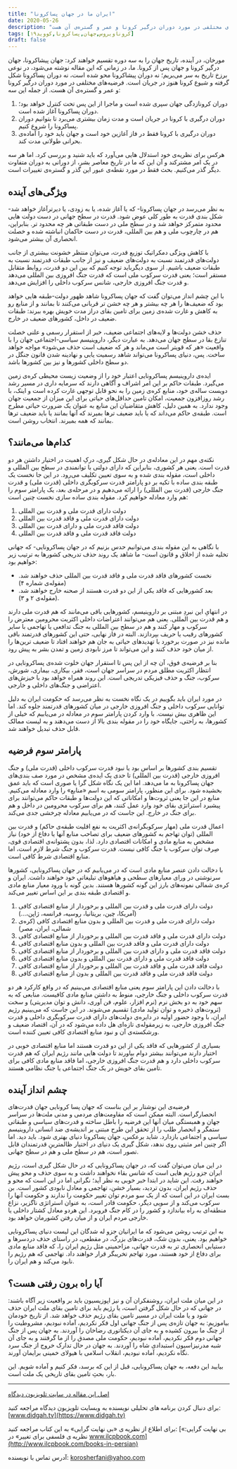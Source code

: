 ```yaml
---
title: "ایران ما در جهان پساکرونا"
date: 2020-05-26
description: "مورخان، در آینده، تاریخ جهان را به سه دوره تقسیم خواهند کرد: جهان پیشاکرونا، جهان درگیر کرونا و جهان پس از کرونا. ما، در زمانی که این مقاله نوشته می‌شود، در نوعی برزخ تاریخ به سر می‌بریم؛ نه دوران پیشاکرونا محو شده است، نه دوران پساکرونا شکل گرفته و شیوع کرونا هنوز در جریان است. فرضیه‌های مختلفی در مورد دوران درگیر کرونا و عمر و گستره‌ی آن هست."
tags: [کروناویروس,جهان,پساکرونا,کووید۱۹]
draft: false
---
```

مورخان، در آینده، تاریخ جهان را به سه دوره تقسیم خواهند کرد: جهان پیشاکرونا، جهان درگیر کرونا و جهان پس از کرونا. ما، در زمانی که این مقاله نوشته می‌شود، در نوعی برزخ تاریخ به سر می‌بریم؛ نه دوران پیشاکرونا محو شده است، نه دوران پساکرونا شکل گرفته و شیوع کرونا هنوز در جریان است. فرضیه‌های مختلفی در مورد دوران درگیر کرونا و عمر و گستره‌ی آن هست. از جمله این سه:

1. دوران کرونازدگی جهان سپری شده است و ماجرا از این پس تحت کنترل خواهد بود؛ دوران پساکرونا آغاز شده است.
2. دوران درگیری با کرونا در جریان است و مدت زمان بیشتری می‌برد تا بتوانیم دوران پساکرونا را شروع کنیم.
3. دوران درگیری با کرونا فقط در فاز آغازین خود است و جهان باید خود را آماده‌ی بحرانی طولانی مدت کند.

هرکس برای نظریه‌ی خود استدلال هایی می‌آورد که باید شنید و بررسی کرد. اما هر سه در یک امر مشترکند و آن این که ما در تاریخ معاصر بشر، از دورانی به دوران متفاوت دیگر گذر می‌کنیم. بحث فقط در مورد نقطه‌ی عبور این گذر و گستره‌ی تغییرات است.

## ویژگی‌های آینده
به نظر می‌رسد در جهان پساکرونا- که یا آغاز شده، یا به زودی، یا دیرترآغاز خواهد شد- شکل بندی قدرت به طور کلی عوض شود. قدرت در سطح جهانی در دست دولت هایی محدود متمرکز خواهد شد و در سطح ملی در دست طبقاتی هر چه محدود تر. بنابراین، هم در چارچوب ملی و هم بین المللی، قدرت در دست حاکمان انباشته شده و خصلت انحصاری آن بیشتر می‌شود.

با کاهش ویژگی دمکراتیک توزیع قدرت، می‌توان منتظر خشونت بیشتری از جانب دولت‌های قدرتمند نسبت به دولت‌های ضعیف و نیز از جانب طبقات قدرتمند نسبت به طبقات ضعیف باشیم. از سوی دیگرباید توجه کنیم که بین این دو قدرت، روابط متقابل مستقر است؛ یعنی قدرت سرکوب ملی است که قدرت جنگ افروزی بین المللی می‌دهد و قدرت جنگ افروزی خارجی، شانس سرکوب داخلی را افزایش می‌دهد.

با این چشم انداز می‌توان گفت که جهان پساکرونا شاهد ظهور دولت-طبقه هایی خواهد بود که ضعیف‌ها را هر چه بیشتر و هر چه خشن تر قربانی می‌کنند تا بمانند و از منابع رو به کاهش و غارت شده‌ی زمین برای تامین بقای دراز مدت خویش بهره ببرند: طبقات ضعیف در داخل، کشورهای ضعیف در خارج.

حذف خشن دولت‌ها و لایه‌های اجتماعی ضعیف، خبر از استقرار رسمی و علنی خصلت تنازع بقا در سطح جهان می‌دهد. به عبارت دیگر، داروینیسم سیاسی-اجتماعی جهان را با واقعیت «هر که قویتر است می‌ماند و هر که ضعیف است حذف می‌شود» مواجه خواهد ساخت. پس، دنیای پساکرونا می‌تواند شاهد رسمیت یابی و نهادینه شدن قانون جنگل در دو سطح داخلی کشورها و نیز بین کشورها باشد.

ایده‌ی داروینیسم پساکرونایی اعتبار خود را از وضعیت زیست محیطی کره‌ی زمین می‌گیرد. طبقات حاکم بر این امر اشراف و آگاهی دارند که سرمایه داری در مسیر رشد دویست ساله‌ی خود، منابع کره‌ی زمین را به نحو قابل توجهی غارت کرده است و اینک، با رشد روزافزون جمعیت، امکان تامین حداقل‌های حیاتی برای این میزان از جمعیت جهان وجود ندارد. به همین دلیل، کاهش متقاضیان این منابع به عنوان یک ضرورت حیاتی مطرح است. طبقه‌ی حاکم می‌داند که یا باید ضعیف تر‌ها بمیرند که آنها بمانند یا باید ضعیف ترها بمانند که همه بمیرند. انتخاب روشن است.

## کدام‌ها می‌مانند؟
نکته‌ی مهم در این معادله‌ی در حال شکل گیری، درکِ اهمیت در اختیار داشتن هر دو قدرت است. یعنی هر کشوری، بنابراین که دارای دولتی با توانمندی در سطح بین المللی و داخلی است، مقوله بندی شده و به سوی تعیین تکلیف می‌رود. در این جا نخست یک طبقه بندی ساده با تکیه بر دو پارامتر قدرت سرکوبگری داخلی (قدرت ملی) و قدرت جنگ خارجی (قدرت بین المللی) را ارائه می‌دهیم و در مرحله‌ی بعد، یک پارامتر سوم را هم وارد معادله خواهیم کرد. مقوله بندی ساده سازی نخست چنین است:

1. دولت دارای قدرت ملی و قدرت بین المللی
2. دولت دارای قدرت ملی و فاقد قدرت بین المللی
3. دولت فاقد قدرت ملی و دارای قدرت بین المللی
4. دولت فاقد قدرت ملی و فاقد قدرت بین المللی

با نگاهی به این مقوله بندی می‌توانیم حدس بزنیم که در جهان پساکرونایی- که جهانی تخلیه شده از اخلاق و قانون است- ما شاهد یک روند حذف تدریجی کشورها به ترتیب زیر خواهیم بود:

* نخست کشورهای فاقد قدرت ملی و فاقد قدرت بین المللی حذف خواهند شد. (مقوله‌ی شماره ۴)
* بعد کشورهایی که فاقد یکی از این دو قدرت هستند از صحنه خارج خواهند شد. (مقوله‌ی ۲ و ۳).

در انتهایِ این نبردِ مبتنی بر داروینیسم، کشورهایی باقی می‌مانند که هم قدرت ملی دارند و هم قدرت بین المللی. یعنی هم می‌توانند اعتراضات داخلی اکثریت محرومین معترض را سرکوب و مهار کنند و هم در سطح بین المللی به جنگ تدافعی یا تهاجمی با سایر کشورهای رقیب یا حریف بپردازند. البته در فاز نهایی، حتی این کشورهای قدرتمند باقی مانده نیز در صورت برخورد با تهدیدهای حیاتی به جان هم خواهند افتاد تا ضعیف ترین‌ها را از میان خود حذف کنند و این می‌تواند تا مرز نابودی زمین و تمدن بشر به پیش رود.

بنا بر فرضیه‌ی فوق، آن چه از این پس تا استقرار جهان خلوت شده‌ی پساکرونایی در انتظار اکثریت مطلق مردم در سراسر جهان است، فقر، بیکاری، بیماری، شورش، سرکوب، جنگ و حذف فیزیکی تدریجی است. این روند همراه خواهد بود با خیزش‌های اعتراضی و جنگ‌های داخلی و خارجی.

در مورد ایران باید بگوییم در یک نگاه نخست به نظر می‌رسد که حکومت ایران به دلیل توانایی سرکوب داخلی و جنگ افروزی خارجی در میان کشورهای قدرتمند جلوه کند. اما این ظاهری بیش نیست. با وارد کردن پارامتر سوم در معادله در می‌یابیم که خیلی از کشورها، به راحتی، جایگاه خود را در مقوله بندی بالا از دست می‌دهند و به لیست ممالک قابل حذف تبدیل خواهند شد.

## پارامتر سوم فرضیه
تقسیم بندی کشورها بر اساس بود یا نبود قدرت سرکوب داخلی (قدرت ملی) و جنگ افروزی خارجی (قدرت بین المللی) تا حدی یک ایده‌ی مشخص در مورد صف بندی‌های جهان پساکرونا به ما می‌دهد. اما این یک نگاه شکل گرا یا صوری است که باید عمق بخشیده شود. برای این منظور، پارامتر سومی به اسم «منابع» را وارد معادله می‌کنیم. منابع در این جا یعنی ثروت‌ها و امکاناتی که این دولت‌ها و طبقات حاکم می‌توانند برای پیشبرد استراتژی بقای خود وارد عمل کنند، هم برای سرکوب محرومین در داخل و هم برای جنگ در خارج. این جاست که در می‌یابیم معادله چرخشی جدی می‌کند.

اعمال قدرت ملی (مهار سرکوبگرانه‌ی اکثریت به نفع اقلیت طبقه‌ی حاکم) و قدرت بین المللی (توان تهاجم به کشورهای ضعیف برای تصاحب منابع آنها یا دفاع از خود) نیاز مشخص به منابع مادی و امکانات اقتصادی دارد. لذا، بدون پشتوانه‌ی اقتصادی قوی، صِرف توان سرکوب یا جنگ کافی نیست. قدرت سرکوب و جنگ شرط لازم است، اما منابع اقتصادی شرط کافی است.

با دخالت دادن عنصر منابع مادی است که در می‌یابیم که در جهان پساکرونایی، کشورها سرنوشتی در ورای معیارهای سطحی و هیاهوهای تبلیغاتی خود خواهند داشت. ایران و کره‌ی شمالی نمونه‌های بارز این گونه کشورها هستند. بدین گونه با ورود معیار منابع مادی و اقتصادی طبقه بندی بر این اساس تغییر می‌کند.

1. دولت دارای قدرت ملی و قدرت بین المللی و برخوردار از منابع اقتصادی کافی (آمریکا، چین، بریتانیا، روسیه، فرانسه، ژاپن،…)
2. دولت دارای قدرت ملی و قدرت بین المللی و بدون منابع اقتصادی کافی (کره‌ی شمالی، ایران، مصر)
3. دولت دارای قدرت ملی و فاقد قدرت بین المللی و برخوردار از منابع اقتصادی کافی
4. دولت دارای قدرت ملی و فاقد قدرت بین المللی و بدون منابع اقتصادی کافی
5. دولت فاقد قدرت ملی و دارای قدرت بین المللی و برخوردار از منابع اقتصادی کافی
6. دولت فاقد قدرت ملی و دارای قدرت بین المللی و بدون منابع اقتصادی کافی
7. دولت فاقد قدرت ملی و فاقد قدرت بین المللی و برخوردار از منابع اقتصادی کافی
8. دولت فاقد قدرت ملی و فاقد قدرت بین المللی و بدون از منابع اقتصادی کافی

با دخالت دادن این پارامتر سوم یعنی منابع اقتصادی می‌بینیم که در واقع کارکرد هر دو قدرت سرکوب داخلی و جنگ خارجی، منوط به داشتن منابع مادی کافیست. منابعی که به سهم خود به دو بخش نرم (نرم افزار، علوم، فن آوری، دانش و توان مدیریتی) و سخت (ثروت‌های ذخیره و توان تولید مادی) تقسیم می‌شوند. در این جاست که می‌بینیم رژیم ایران، با وجود حضور اولیه در دایره‌ی دولت‌های دارای قدرت سرکوبگری داخلی و قدرت جنگ افروزی خارجی، به زیرمقوله‌ی تازه‌ای هل داده می‌شود که در آن، اقتصاد ضعیف و ورشکسته‌ی آن و نبود منابع اقتصادی کافی تعیین کننده است.

بسیاری از کشورهایی که فاقد یکی از این دو قدرت هستند اما منابع اقتصادی خوبی در اختیار دارند می‌توانند بیشتر دوام بیاورند تا دولت هایی مانند رژیم ایران که هم قدرت سرکوب داخلی دارد و هم قدرت جنگ افروزی خارجی، اما فاقد منابع مادی کافی برای تامین بقای خویش در یک جنگ اجتماعی یا جنگ نظامی هستند.

## چشم انداز آینده
فرضیه‌ی این نوشتار بر این بناست که جهان پسا کرونایی جهان قدرت‌های انحصارگراست. البته ممکن است که مقاومت‌های مردمی و مدنی ملت‌ها در سراسر جهان و همبستگی میان آنها این فرضیه را باطل ساخته و قدرت‌های سیاسی و طبقاتی ستمگر و انحصار طلب را از تحقق این طرح مبتنی بر اندیشه‌ی ضد انسانی داروینیسم سیاسی و اجتماعی بازدارد. شاید برعکس، جهان پساکرونا دنیای بهتری شود. باید دید. اما اگر چنین امر مثبتی روی ندهد، شکل گیری یک دنیای در اختیار ظالمترینِ قدرتمندان قابل تصور است، هم در سطح ملی و هم در سطح جهانی.

در این میان می‌توان گفت که، در جهان پساکرونایی که در حال شکل گیری است، رژیم ایران جزو رژیم هایی است که شانس بقاء نخواهند داشت و به سوی حذف و محو پیش خواهند رفت. این شاید در ابتدا خبر خوبی به نظر آید؛ نگرانی اما در این است که محو و حذف رژیم ایران، بدون تردید، بسیار خشن، تهاجمی و معادل نابودی کشور است. بن بست ایران در این است که از یک سو مردم توان تغییر حکومت را ندارند و حکومت آنها را سرکوب می‌کند و از سویی دیگر، حکومت قادر است، به عنوان استراتژی ناگزیر، نزاع منطقه‌ای به راه بیاندازد و کشور را در کام جنگ فروبرد. این هردو معادل کشتار داخلی یا خارجی مردم ایران و از میان رفتن کشورمان خواهد بود.

به این ترتیب روشن می‌شود که ما ایرانیان جزو له شدگان این لیست دنیای پساکرونایی خواهیم بود. یعنی، بدون شک، قدرت‌های بزرگ، در مقطعی، در راستای حذف دردسرها و دستیابی انحصاری تر به قدرت جهانی، مزاحمینی مثل رژیم ایران را، که فاقد منابع مادی برای دفاع از خود هستند، مورد تهاجم تخریبگر قرار خواهند داد. تهاجمی که هم رژیم را نابود می‌کند و هم ایران را.

## آیا راه برون رفتی هست؟
در این میان ملت ایران، روشنفکران آن و نیز اپوزیسیون باید بر واقعیت زیر آگاه باشند: در جهانی که در حال شکل گرفتن است، یا رژیم باید برای تامین بقای ملت ایران حذف شود و یا ملت ایران در مسیر تامین بقای رژیم حذف خواهد شد. از تاریخ خودمان بیاموزیم: به جهان تازه‌ی پس از جنگ جهانی اول فکر نکردیم، آماده نبودیم، مشروطیت را از چنگ ما بیرون کشیده و به جای آن دیکتاتوری رضاخان را آوردند. به جهان پس از جنگ جهانی دوم فکر نکردیم، آماده نبودیم، حکومت ملی مصدق را از ما گرفتند و به جای آن شبه مدرنیزاسیون استبدادی شاه را آوردند. به جهان در حال تدارک خروج از جنگ سرد نگاه نکردیم، آماده نبودیم، انقلاب اسلامی با هیولای خمینی برایمان آورند.

بیایید این دفعه، به جهان پساکرونایی، قبل از این که برسد، فکر کنیم و آماده شویم. این بار، بحثِ تامین بقای تاریخی یک ملت است.

---
[اصل این مقاله در سایت تلویزیون دیدگاه](https://www.didgah.tv/%d8%a7%db%8c%d8%b1%d8%a7%d9%86-%d9%85%d8%a7-%d8%af%d8%b1-%d8%ac%d9%87%d8%a7%d9%86-%d9%be%d9%8e%d8%b3%d8%a7%da%a9%d8%b1%d9%88%d9%86%d8%a7/)

برای دنبال کردن برنامه های تحلیلی نویسنده به وبسایت تلویزیون دیدگاه مراجعه کنید: [www.didgah.tv](https://www.didgah.tv)

برای اطلاع از نظریه ی «بی نهایت گرایی» به این کتاب مراجعه کنید: 
[«بی نهایت گرایی: نظریه ی فلسفی برای تغییر» در www.ilcpbook.com](http://www.ilcpbook.com/books-in-persian)

آدرس تماس با نویسنده: korosherfani@yahoo.com
